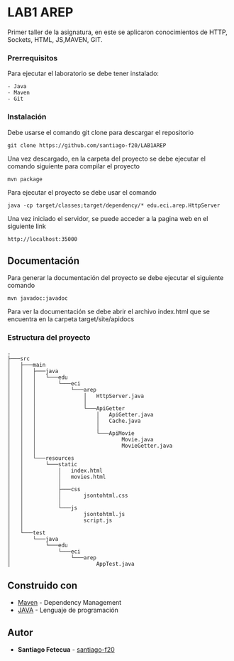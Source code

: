 # LAB1 AREP

Primer taller de la asignatura, en este se aplicaron conocimientos de HTTP, Sockets, HTML, JS,MAVEN, GIT.

### Prerrequisitos

Para ejecutar el laboratorio se debe tener instalado:

```
- Java
- Maven
- Git
```

### Instalación

Debe usarse el comando git clone para descargar el repositorio

```
git clone https://github.com/santiago-f20/LAB1AREP

```
Una vez descargado, en la carpeta del proyecto se debe ejecutar el comando siguiente para compilar el proyecto

```
mvn package
```

Para ejecutar el proyecto se debe usar el comando

```
java -cp target/classes;target/dependency/* edu.eci.arep.HttpServer
```
Una vez iniciado el servidor, se puede acceder a la pagina web en el siguiente link

```
http://localhost:35000
```

## Documentación

Para generar la documentación del proyecto se debe ejecutar el siguiente comando

```
mvn javadoc:javadoc
```
Para ver la documentación se debe abrir el archivo index.html que se encuentra en la carpeta target/site/apidocs

### Estructura del proyecto

```
.
├───src
│   ├───main
│   │   ├───java
│   │   │   └───edu
│   │   │       └───eci
│   │   │           └───arep
│   │   │               │   HttpServer.java
│   │   │               │
│   │   │               └───ApiGetter
│   │   │                   │   ApiGetter.java
│   │   │                   │   Cache.java
│   │   │                   │
│   │   │                   └───ApiMovie
│   │   │                           Movie.java
│   │   │                           MovieGetter.java
│   │   │
│   │   └───resources
│   │       └───static
│   │           │   index.html
│   │           │   movies.html
│   │           │
│   │           ├───css
│   │           │       jsontohtml.css
│   │           │
│   │           └───js
│   │                   jsontohtml.js
│   │                   script.js
│   │
│   └───test
│       └───java
│           └───edu
│               └───eci
│                   └───arep
│                           AppTest.java
```

## Construido con

* [Maven](https://maven.apache.org/) - Dependency Management
* [JAVA](https://www.java.com/es/download/) - Lenguaje de programación

## Autor

* **Santiago Fetecua** - [santiago-f20](https://github.com/santiago-f20)
